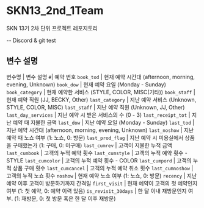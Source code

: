 # SKN13_2nd_1Team
SKN 13기 2차 단위 프로젝트 레포지토리

-- Discord & git test


## 변수 설명
변수명 | 변수 설명
`#`| 예약 번호
`book_tod` | 현재 예약 시간대 (afternoon, morning, evening, Unknown)
`book_dow` | 현재 예약 요일 (Monday - Sunday)
`book_category` | 현재 예약한 서비스 (STYLE, COLOR, MISC(기타))
`book_staff` | 현재 예약 직원 (JJ, BECKY, Other)
`last_category` | 지난 예약 서비스 (Unknown, STYLE, COLOR, MISC)
`last_staff` | 지난 예약 직원 (Unknown, JJ, Other)
`last_day_services` |  지난 예약 시 받은 서비스의 수 (0 - 3)
`last_receipt_tot` | 지난 예약 때 지불한 금액
`last_dow` | 지난 예약 요일 (Monday - Sunday)
`last_tod` | 지난 예약 시간대 (afternoon, morning, evening, Unknown)
`last_noshow` | 지난 예약 때 노쇼 여부 (1: 노쇼, 0: 방문)
`last_prod_flag` | 지난 예약 시 미용실에서 상품을 구매했는가 (1: 구매, 0: 미구매)
`last_cumrev` | 고객이 지불한 누적 금액
`last_cumbook` | 고객의 누적 예약 횟수
`last_cumstyle` | 고객의 누적 예약 횟수 - STYLE
`last_cumcolor` | 고객의 누적 예약 횟수 - COLOR
`last_cumpord` | 고객의 누적 상품 구매 횟수
`last_cumcancel` | 고객의 누적 예약 취소 횟수
`last_cumnoshow` | 고객의 누적 노쇼 횟수
`noshow` | 현재 예약 노쇼 여부 (1: 노쇼, 0: 방문)
`recency` | 지난 예약 이후 고객이 방문하기까지 간격일
`first_visit` | 현재 예약이 고객의 첫 예약인지 여부 (1: 첫 예약, 0: 예약 이력 있음)
`is_revisit_30days` | 한 달 이내 재방문인지 여부. (1: 재방문, 0: 첫 방문 혹은 한 달 이후 재방문)
